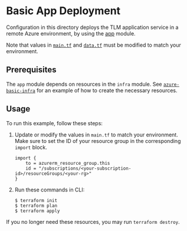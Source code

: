# Basic App Deployment

Configuration in this directory deploys the TLM application service in a remote Azure environment, by using the [app](../../../tlm/app/) module.

Note that values in [`main.tf`](./main.tf) and [`data.tf`](./data.tf) must be modified to match your environment. 

## Prerequisites

The `app` module depends on resources in the `infra` module. See [`azure-basic-infra`](../azure-basic-infra/) for an example of how to create the necessary resources.

## Usage

To run this example, follow these steps:

1. Update or modify the values in `main.tf` to match your environment. Make sure to set the ID of your resource group in the corresponding `import` block.
    ```
    import {
        to = azurerm_resource_group.this
        id = "/subscriptions/<your-subscription-id>/resourceGroups/<your-rg>"
    }
    ```
3. Run these commands in CLI:
    ```
    $ terraform init
    $ terraform plan
    $ terraform apply
    ```
If you no longer need these resources, you may run `terraform destroy`.